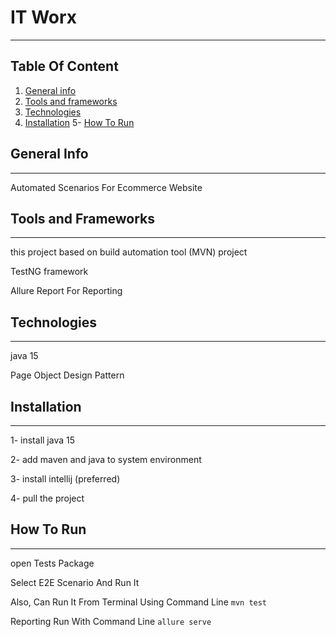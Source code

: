 # IT Worx
 *** 
## Table Of Content 
1. [General info](#general-info)
2. [Tools and frameworks](#tools-and-frameworks)
3. [Technologies](#technologies)
4. [Installation](#installation)
5- [How To Run](#how-to-run)

## General Info 
***
Automated Scenarios For Ecommerce Website

## Tools and Frameworks
***
this project based on build automation tool (MVN) project

 TestNG framework
 
 Allure Report For Reporting  

## Technologies
***
java 15 

Page Object Design Pattern

## Installation
***
1- install java 15 

2- add maven and java to system environment 

3- install intellij (preferred)

4- pull the project 

## How To Run 
***
open Tests Package 

Select E2E Scenario And Run It 

Also, Can Run It From Terminal Using Command Line `mvn test`

Reporting Run With Command Line `allure serve`




